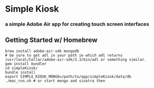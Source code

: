 # Simple Kiosk 
### a simple Adobe Air app for creating touch screen interfaces

## Getting Started w/ Homebrew

    brew install adobe-air-sdk mongodb
    # be sure to get adl in your path ie which adl returns /usr/local/Cellar/adobe-air-sdk/3.3/bin/adl or something similar.
    gem install bundler
    cd simpleKiosk/
    bundle install
    export SIMPLE_KIOSK_MONGO=/path/to/app/simpleKiosk/data/db
    ./mac_run.sh # or start mongo and sinatra then 
